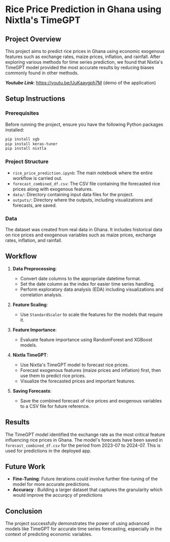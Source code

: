 
# Rice Price Prediction in Ghana using Nixtla's TimeGPT

## Project Overview

This project aims to predict rice prices in Ghana using economic exogenous features such as exchange rates, maize prices, inflation, and rainfall. After exploring various methods for time series prediction, we found that Nixtla's TimeGPT model provided the most accurate results by reducing biases commonly found in other methods.

***Youtube Link***: https://youtu.be/UuKaaygph7M (demo of the application)

## Setup Instructions

### Prerequisites

Before running the project, ensure you have the following Python packages installed:

```bash
pip install xgb
pip install keras-tuner
pip install nixtla
```

### Project Structure

- `rice_price_prediction.ipynb`: The main notebook where the entire workflow is carried out.
- `forecast_combined_df.csv`: The CSV file containing the forecasted rice prices along with exogenous features.
- `data/`: Directory containing input data files for the project.
- `outputs/`: Directory where the outputs, including visualizations and forecasts, are saved.

### Data

The dataset was created from real data in Ghana. It includes historical data on rice prices and exogenous variables such as maize prices, exchange rates, inflation, and rainfall.

## Workflow

1. **Data Preprocessing**:
    - Convert date columns to the appropriate datetime format.
    - Set the date column as the index for easier time series handling.
    - Perform exploratory data analysis (EDA) including visualizations and correlation analysis.

2. **Feature Scaling**:
    - Use `StandardScaler` to scale the features for the models that require it.

3. **Feature Importance**:
    - Evaluate feature importance using RandomForest and XGBoost models.

4. **Nixtla TimeGPT**:
    - Use Nixtla's TimeGPT model to forecast rice prices. 
    - Forecast exogenous features (maize prices and inflation) first, then use them to predict rice prices.
    - Visualize the forecasted prices and important features.

5. **Saving Forecasts**:
    - Save the combined forecast of rice prices and exogenous variables to a CSV file for future reference.

## Results

The TimeGPT model identified the exchange rate as the most critical feature influencing rice prices in Ghana. The model's forecasts have been saved in `forecast_combined_df.csv` for the period from 2023-07 to 2024-07. This is used for predictions in the deployed app.

## Future Work

- **Fine-Tuning**: Future iterations could involve further fine-tuning of the model for more accurate predictions.
- **Accuracy** : Building a larger dataset that captures the granularity which would improve the accurqcy of predictions


## Conclusion

The project successfully demonstrates the power of using advanced models like TimeGPT for accurate time series forecasting, especially in the context of predicting economic variables.

